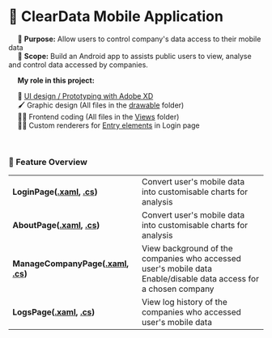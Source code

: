 # 📱 ClearData Mobile Application

&emsp; 🎯 **Purpose:** Allow users to control company's data access to their mobile data <br>
&emsp; 📐 **Scope:**   Build an Android app to assists public users to view, analyse and control data accessed by companies. 
<br>

&emsp; **My role in this project:**

&emsp; 🎨 [UI design / Prototyping with Adobe XD](https://xd.adobe.com/view/85b2e459-6308-46c3-948b-b25e30cfd2de-d0e1/) <br>
&emsp; 🖌 Graphic design (All files in the [drawable](https://github.com/NicoleTYF/ClearData-mobile/tree/master/ClearData/ClearData.Android/Resources/drawable) folder)<br>
&emsp; 👩‍💻  Frontend coding (All files in the [Views](https://github.com/NicoleTYF/ClearData-mobile/tree/master/ClearData/ClearData/Views) folder)<br>
&emsp; 👩‍💻 Custom renderers for [Entry elements](https://github.com/NicoleTYF/ClearData-mobile/blob/master/ClearData/ClearData.Android/LoginEntryRenderer.cs) in Login page 

<br>

### 🔨 Feature Overview
<table>
<tr>
  <td> 
    <b>LoginPage(<a href="https://github.com/NicoleTYF/ClearData-mobile/blob/master/ClearData/ClearData/Views/LoginPage.xaml">.xaml</a>, <a href="https://github.com/NicoleTYF/ClearData-mobile/blob/master/ClearData/ClearData/Views/LoginPage.xaml.cs">.cs</a>)</b>  
  </td>
  <td>Convert user's mobile data into customisable charts for analysis </td>
</tr>
<tr>
  <td> 
    <b>AboutPage(<a href="https://github.com/NicoleTYF/ClearData-mobile/blob/master/ClearData/ClearData/Views/AboutPage.xaml">.xaml</a>, <a href="https://github.com/NicoleTYF/ClearData-mobile/blob/master/ClearData/ClearData/Views/AboutPage.xaml.cs">.cs</a>)</b>  
  </td>
  <td>Convert user's mobile data into customisable charts for analysis </td>
</tr>
<tr>
  <td> 
    <b>ManageCompanyPage(<a href="https://github.com/NicoleTYF/ClearData-mobile/blob/master/ClearData/ClearData/Views/ManageCompanyPage.xaml">.xaml</a>, <a href="https://github.com/NicoleTYF/ClearData-mobile/blob/master/ClearData/ClearData/Views/ManageCompanyPage.xaml.cs">.cs</a>)</b>  
  </td>
  <td>View background of the companies who accessed user's mobile data<br>Enable/disable data access for a chosen company </td>
</tr>
<tr>
  <td> 
    <b>LogsPage(<a href="https://github.com/NicoleTYF/ClearData-mobile/blob/master/ClearData/ClearData/Views/LogHistoryCompanyPage.xaml">.xaml</a>, <a href="https://github.com/NicoleTYF/ClearData-mobile/blob/master/ClearData/ClearData/Views/LogHistoryCompanyPage.xaml.cs">.cs</a>)</b>  
  </td>
  <td>View log history of the companies who accessed user's mobile data </td>
</tr> 
</table>

